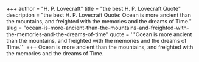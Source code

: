 +++
author = "H. P. Lovecraft"
title = "the best H. P. Lovecraft Quote"
description = "the best H. P. Lovecraft Quote: Ocean is more ancient than the mountains, and freighted with the memories and the dreams of Time."
slug = "ocean-is-more-ancient-than-the-mountains-and-freighted-with-the-memories-and-the-dreams-of-time"
quote = '''Ocean is more ancient than the mountains, and freighted with the memories and the dreams of Time.'''
+++
Ocean is more ancient than the mountains, and freighted with the memories and the dreams of Time.
